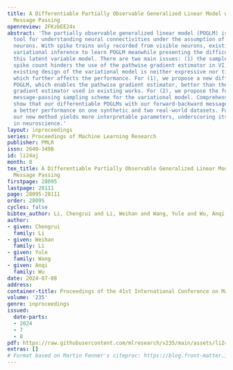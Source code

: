 ```yaml
---
title: A Differentiable Partially Observable Generalized Linear Model with Forward-Backward
  Message Passing
openreview: 2FKzbEE24s
abstract: 'The partially observable generalized linear model (POGLM) is a powerful
  tool for understanding neural connectivities under the assumption of existing hidden
  neurons. With spike trains only recorded from visible neurons, existing works use
  variational inference to learn POGLM meanwhile presenting the difficulty of learning
  this latent variable model. There are two main issues: (1) the sampled Poisson hidden
  spike count hinders the use of the pathwise gradient estimator in VI; and (2) the
  existing design of the variational model is neither expressive nor time-efficient,
  which further affects the performance. For (1), we propose a new differentiable
  POGLM, which enables the pathwise gradient estimator, better than the score function
  gradient estimator used in existing works. For (2), we propose the forward-backward
  message-passing sampling scheme for the variational model. Comprehensive experiments
  show that our differentiable POGLMs with our forward-backward message passing produce
  a better performance on one synthetic and two real-world datasets. Furthermore,
  our new method yields more interpretable parameters, underscoring its significance
  in neuroscience.'
layout: inproceedings
series: Proceedings of Machine Learning Research
publisher: PMLR
issn: 2640-3498
id: li24aj
month: 0
tex_title: A Differentiable Partially Observable Generalized Linear Model with Forward-Backward
  Message Passing
firstpage: 28095
lastpage: 28111
page: 28095-28111
order: 28095
cycles: false
bibtex_author: Li, Chengrui and Li, Weihan and Wang, Yule and Wu, Anqi
author:
- given: Chengrui
  family: Li
- given: Weihan
  family: Li
- given: Yule
  family: Wang
- given: Anqi
  family: Wu
date: 2024-07-08
address:
container-title: Proceedings of the 41st International Conference on Machine Learning
volume: '235'
genre: inproceedings
issued:
  date-parts:
  - 2024
  - 7
  - 8
pdf: https://raw.githubusercontent.com/mlresearch/v235/main/assets/li24aj/li24aj.pdf
extras: []
# Format based on Martin Fenner's citeproc: https://blog.front-matter.io/posts/citeproc-yaml-for-bibliographies/
---
```

